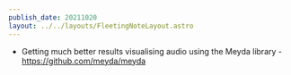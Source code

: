 ```yaml
---
publish_date: 20211020    
layout: ../../layouts/FleetingNoteLayout.astro
---
```

- Getting much better results visualising audio using the Meyda library - https://github.com/meyda/meyda

